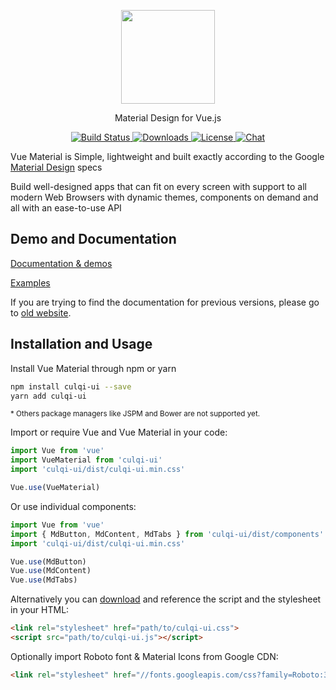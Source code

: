 <p align="center">
  <a href="https://vuematerial.io/" target="_blank">
    <img width="150" src="https://vuematerial.io/assets/logo-color.png">
  </a>
</p>

<p align="center">Material Design for Vue.js</p>

<p align="center">
  <a href="https://travis-ci.org/vuematerial/culqi-ui">
    <img src="https://travis-ci.org/vuematerial/culqi-ui.svg?branch=master" alt="Build Status">
  </a>

  <a href="https://www.npmjs.com/package/culqi-ui">
    <img src="https://img.shields.io/npm/dt/culqi-ui.svg" alt="Downloads">
  </a>

  <a href="https://www.npmjs.com/package/culqi-ui">
    <img src="https://img.shields.io/npm/l/culqi-ui.svg" alt="License">
  </a>

  <a href="https://discord.gg/vuematerial">
    <img src="https://img.shields.io/discord/379653048798281729.svg?logo=discord&colorB=7289DA" alt="Chat">
  </a>
</p>

Vue Material is Simple, lightweight and built exactly according to the Google <a href="http://material.google.com" target="_blank">Material Design</a> specs

Build well-designed apps that can fit on every screen with support to all modern Web Browsers with dynamic themes, components on demand and all with an ease-to-use API

## Demo and Documentation

<a href="https://vuematerial.io/" target="_blank">Documentation & demos</a>

<a href="https://github.com/vuematerial/examples" target="_blank">Examples</a>

If you are trying to find the documentation for previous versions, please go to <a href="https://culqi-ui-old.netlify.com">old website</a>.

## Installation and Usage

Install Vue Material through npm or yarn

``` bash
npm install culqi-ui --save
yarn add culqi-ui
```

<small>* Others package managers like JSPM and Bower are not supported yet.</small>

Import or require Vue and Vue Material in your code:

``` javascript
import Vue from 'vue'
import VueMaterial from 'culqi-ui'
import 'culqi-ui/dist/culqi-ui.min.css'

Vue.use(VueMaterial)
```

Or use individual components:

``` javascript
import Vue from 'vue'
import { MdButton, MdContent, MdTabs } from 'culqi-ui/dist/components'
import 'culqi-ui/dist/culqi-ui.min.css'

Vue.use(MdButton)
Vue.use(MdContent)
Vue.use(MdTabs)
```

Alternatively you can <a href="https://github.com/vuematerial/culqi-ui/archive/master.zip" target="_blank" rel="noopener">download</a> and reference the script and the stylesheet in your HTML:

``` html
<link rel="stylesheet" href="path/to/culqi-ui.css">
<script src="path/to/culqi-ui.js"></script>
```

Optionally import Roboto font & Material Icons from Google CDN:

``` html
<link rel="stylesheet" href="//fonts.googleapis.com/css?family=Roboto:300,400,500,700,400italic|Material+Icons">
```